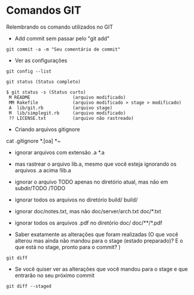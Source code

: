 # Comandos GIT

Relembrando os comando utilizados no GIT

- Add commit sem passar pelo "git add"

```
git commit -a -m "Seu comentário de commit"
```

- Ver as configurações 
```
git config --list
```

```
git status (Status completo)

$ git status -s (Status curto)
 M README                (arquivo modificado)
 MM Rakefile             (arquivo modificado > stage > modificado)
 A  lib/git.rb           (arquivo stage)
 M  lib/simplegit.rb     (arquivo modificado)
 ?? LICENSE.txt          (arquivo não rastreado)
```

- Criando arquivos gitignore

cat .gitignore
 *.[oa]
 *~

- ignorar arquivos com extensão .a
 *.a
- mas rastrear o arquivo lib.a, mesmo que você esteja ignorando os arquivos .a acima
 !lib.a
- ignorar o arquivo TODO apenas no diretório atual, mas não em subdir/TODO
 /TODO
- ignorar todos os arquivos no diretório build/
 build/
- ignorar doc/notes.txt, mas não doc/server/arch.txt
 doc/*.txt
- ignorar todos os arquivos .pdf no diretório doc/
 doc/**/*.pdf

- Saber exatamente as alterações que foram realizadas
(O que você alterou mas ainda não mandou para o stage (estado preparado)? E o que está no stage, pronto para o commit? )

```
git diff
```

- Se você quiser ver as alterações que você mandou para o stage e que entrarão no seu próximo commit

```
git diff --staged
```



